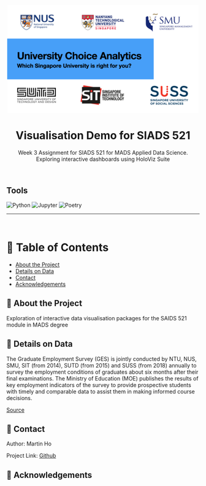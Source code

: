 <div align="center">

  <img src="assets/header.png" alt="logo" width="500" height="auto" />
  <h1>Visualisation Demo for SIADS 521</h1>
  
  <p>
    Week 3 Assignment for SIADS 521 for MADS Applied Data Science. Exploring interactive dashboards using HoloViz Suite
  </p>

</div>

<br />

<!-- Badges -->

## Tools

![Python](https://img.shields.io/badge/Python-FFD43B?style=for-the-badge&logo=python&logoColor=blue)
![Jupyter](https://img.shields.io/badge/Jupyter-F37626.svg?&style=for-the-badge&logo=Jupyter&logoColor=white)
![Poetry](https://img.shields.io/badge/Poetry-%233B82F6.svg?style=for-the-badge&logo=poetry&logoColor=0B3D8D)

---

<br />

<!-- Table of Contents -->

# :notebook_with_decorative_cover: Table of Contents

- [About the Project](#star2-about-the-project)
- [Details on Data](#bookmark_tabs-details-on-data)
- [Contact](#handshake-contact)
- [Acknowledgements](#gem-acknowledgements)

<!-- About the Project -->

## :star2: About the Project

Exploration of interactive data visualisation packages for the SAIDS 521 module in MADS degree

## :bookmark_tabs: Details on Data

The Graduate Employment Survey (GES) is jointly conducted by NTU, NUS, SMU, SIT (from 2014), SUTD (from 2015) and SUSS (from 2018) annually to survey the employment conditions of graduates about six months after their final examinations. The Ministry of Education (MOE) publishes the results of key employment indicators of the survey to provide prospective students with timely and comparable data to assist them in making informed course decisions.

[Source](https://data.gov.sg/datasets/d_3c55210de27fcccda2ed0c63fdd2b352/view)

## :handshake: Contact

Author: Martin Ho

Project Link: [Github](https://github.com/minimartzz/mads_visualisation_demo)

<!-- Acknowledgments -->

## :gem: Acknowledgements
